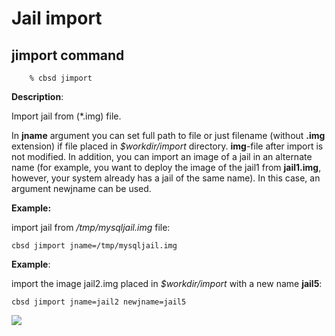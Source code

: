 # Jail import

## jimport command

```
	% cbsd jimport
```

**Description**:

Import jail from (\*.img) file.

In **jname** argument you can set full path to file or just filename (without **.img** extension) if file placed in _$workdir/import_ directory. **img**-file after import is not modified. In addition, you can import an image of a jail in an alternate name (for example, you want to deploy the image of the jail1 from **jail1.img**, however, your system already has a jail of the same name). In this case, an argument newjname can be used.

**Example:**

import jail from _/tmp/mysqljail.img_ file:

```
cbsd jimport jname=/tmp/mysqljail.img
```

**Example**:

import the image jail2.img placed in _$workdir/import_ with a new name **jail5**:

```
cbsd jimport jname=jail2 newjname=jail5
```

![](http://www.bsdstore.ru/img/jimport1.png)


